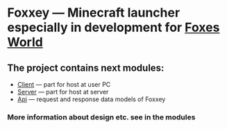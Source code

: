 # Foxxey — Minecraft launcher especially in development for [Foxes World](https://foxesworld.ru)

## The project contains next modules:

- [Client](Client) — part for host at user PC
- [Server](Server) — part for host at server
- [Api](Api) — request and response data models of Foxxey

### More information about design etc. see in the modules
